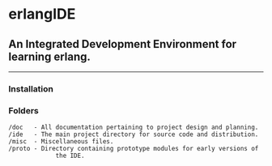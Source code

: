 # erlangIDE

## An Integrated Development Environment for learning erlang.
----------------------------------------------------------

### Installation



### Folders

	/doc   - All documentation pertaining to project design and planning.
	/ide   - The main project directory for source code and distribution.
	/misc  - Miscellaneous files.
	/proto - Directory containing prototype modules for early versions of
			     the IDE.